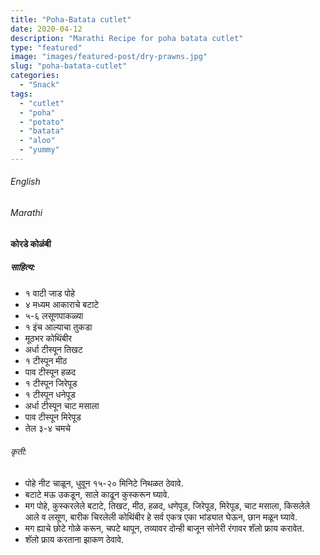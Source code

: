 ```yaml
---
title: "Poha-Batata cutlet"
date: 2020-04-12
description: "Marathi Recipe for poha batata cutlet"
type: "featured"
image: "images/featured-post/dry-prawns.jpg"
slug: "poha-batata-cutlet"
categories: 
  - "Snack"
tags:
  - "cutlet"
  - "poha"
  - "potato"
  - "batata"
  - "aloo"
  - "yummy"
---
```


###### English






###### Marathi


#### कोरडे कोळंबी

##### साहित्य: 

 
- १ वाटी जाड पोहे 
- ४ मध्यम आकाराचे बटाटे
- ५-६ लसूणपाकळ्या 
- १ इंच आल्याचा तुकडा
- मूठभर कोथिंबीर 
- अर्धा टीस्पून तिखट 
- १ टीस्पून मीठ 
- पाव टीस्पून हळद 
- १ टीस्पून जिरेपूड 
- १ टीस्पून धनेपूड 
- अर्धा टीस्पून चाट मसाला 
- पाव टीस्पून मिरेपूड 
- तेल ३-४ चमचे 




###### कृती:


- पोहे नीट चाळून, धुवून १५-२० मिनिटे निथळत ठेवावे. 
- बटाटे मऊ उकडून, साले काढून कुस्करून घ्यावे. 
- मग पोहे, कुस्करलेले बटाटे, तिखट, मीठ, हळद, धणेपूड, जिरेपूड, मिरेपूड, चाट मसाला, किसलेले आले व लसूण, बारीक चिरलेली कोथिंबीर हे सर्व एकत्र एका भांड्यात घेऊन, छान मळून घ्यावे. 
- मग ह्याचे छोटे गोळे करून, चपटे थापून, तव्यावर दोन्ही बाजून सोनेरी रंगावर शॅलो फ्राय करावेत. 
- शॅलो फ्राय करताना झाकण ठेवावे. 

